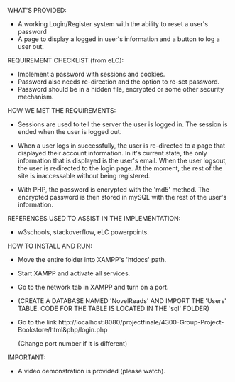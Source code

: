 WHAT'S PROVIDED:
- A working Login/Register system with the ability to reset a user's password
- A page to display a logged in user's information and a button to log a user out.

REQUIREMENT CHECKLIST (from eLC):
- Implement a password with sessions and cookies.
- Password also needs re-direction and the option to re-set password.
- Password should be in a hidden file, encrypted or some other security mechanism.

HOW WE MET THE REQUIREMENTS:
- Sessions are used to tell the server the user is logged in.
  The session is ended when the user is logged out.

- When a user logs in successfully, the user is re-directed to a page
  that displayed their account information.
  In it's current state, the only information that is displayed is the
  user's email.
  When the user logsout, the user is redirected to the login page.
  At the moment, the rest of the site is inaccessable without being registered.

- With PHP, the password is encrypted with the 'md5' method. The encrypted
  password is then stored in mySQL with the rest of the user's information.

REFERENCES USED TO ASSIST IN THE IMPLEMENTATION:
- w3schools, stackoverflow, eLC powerpoints.

HOW TO INSTALL AND RUN:
- Move the entire folder into XAMPP's 'htdocs' path.
- Start XAMPP and activate all services.
- Go to the network tab in XAMPP and turn on a port.
- (CREATE A DATABASE NAMED 'NovelReads' AND IMPORT THE 'Users' TABLE.
  CODE FOR THE TABLE IS LOCATED IN THE 'sql' FOLDER)
- Go to the link 
  http://localhost:8080/projectfinale/4300-Group-Project-Bookstore/html&php/login.php

  (Change port number if it is different)

IMPORTANT:
- A video demonstration is provided (please watch).